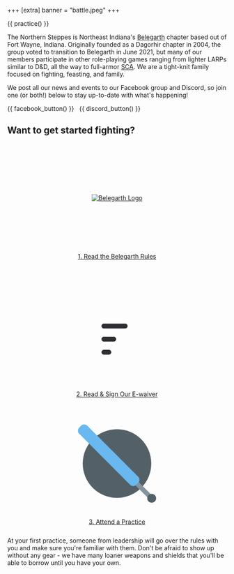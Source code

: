 +++
[extra]
banner = "battle.jpeg"
+++

<style>
.cards {
    display: grid;
    /* align-items: center; */
    grid-template-columns: repeat(auto-fit, minmax(310px, 1fr));
    grid-template-rows: repeat(auto-fit, minmax(300px, 1fr));
    grid-gap: 1rem;
    /* grid-auto-flow: dense; */
    margin-bottom: 1rem;
    align-items: flex-start;
}
.card {
    /* max-width: 310px; */
    border-radius: 10px;
    overflow: hidden;
    background: var(--entry);
    padding: 0px 10px 10px 10px;
    text-align: center;
}
.card:hover {
    background: var(--code-bg);
}
.card a {
    display: block;
    height: 100%;
    box-shadow: none;
}
.card .image {
    height: 250px;
    width: 100%;
    display: grid;
    align-items: center;
}
.card .image img, .card .image svg {
    margin: 0px auto;
}
</style>

{{ practice() }}

The Northern Steppes is Northeast Indiana's [Belegarth](https://www.belegarth.com/) chapter based out of Fort Wayne, Indiana. Originally founded as a Dagorhir chapter in 2004, the group voted to transition to Belegarth in June 2021, but many of our members participate in other role-playing games ranging from lighter LARPs similar to D&D, all the way to full-armor [SCA](https://www.sca.org/). We are a tight-knit family focused on fighting, feasting, and family.

We post all our news and events to our Facebook group and Discord, so join one (or both!) below to stay up-to-date with what's happening!

{{ facebook_button() }}
&nbsp;
{{ discord_button() }}

## Want to get started fighting? 

<div class="cards">

<div class="card">
    <a href="https://www.belegarth.com/rules">
    <div class="image">
    <img src="/bmcs.png" alt="Belegarth Logo" />
    </div>
    1. Read the Belegarth Rules
    </a>
</div>

<div class="card">
    <a href="https://docs.google.com/forms/d/e/1FAIpQLSeWSaM0wGwSxCuOdeSFKaWaOsjjS5p2sHvx0W6BcuVlEKFBHg/viewform">
    <div class="image">
    <svg xmlns="http://www.w3.org/2000/svg" width="180px" height="180px" viewBox="0 0 24 24" fill="none">
<path opacity="0.5" d="M3 10C3 6.22876 3 4.34315 4.17157 3.17157C5.34315 2 7.22876 2 11 2H13C16.7712 2 18.6569 2 19.8284 3.17157C21 4.34315 21 6.22876 21 10V14C21 17.7712 21 19.6569 19.8284 20.8284C18.6569 22 16.7712 22 13 22H11C7.22876 22 5.34315 22 4.17157 20.8284C3 19.6569 3 17.7712 3 14V10Z" fill="var(--primary)" />
<path d="M16.5189 16.5013C16.6939 16.3648 16.8526 16.2061 17.1701 15.8886L21.1275 11.9312C21.2231 11.8356 21.1793 11.6708 21.0515 11.6264C20.5844 11.4644 19.9767 11.1601 19.4083 10.5917C18.8399 10.0233 18.5356 9.41561 18.3736 8.94849C18.3292 8.82066 18.1644 8.77687 18.0688 8.87254L14.1114 12.8299C13.7939 13.1474 13.6352 13.3061 13.4987 13.4811C13.3377 13.6876 13.1996 13.9109 13.087 14.1473C12.9915 14.3476 12.9205 14.5606 12.7786 14.9865L12.5951 15.5368L12.3034 16.4118L12.0299 17.2323C11.9601 17.4419 12.0146 17.6729 12.1708 17.8292C12.3271 17.9854 12.5581 18.0399 12.7677 17.9701L13.5882 17.6966L14.4632 17.4049L15.0135 17.2214L15.0136 17.2214C15.4394 17.0795 15.6524 17.0085 15.8527 16.913C16.0891 16.8004 16.3124 16.6623 16.5189 16.5013Z" fill="var(--primary)" />
<path d="M22.3665 10.6922C23.2112 9.84754 23.2112 8.47812 22.3665 7.63348C21.5219 6.78884 20.1525 6.78884 19.3078 7.63348L19.1806 7.76071C19.0578 7.88348 19.0022 8.05496 19.0329 8.22586C19.0522 8.33336 19.0879 8.49053 19.153 8.67807C19.2831 9.05314 19.5288 9.54549 19.9917 10.0083C20.4545 10.4712 20.9469 10.7169 21.3219 10.847C21.5095 10.9121 21.6666 10.9478 21.7741 10.9671C21.945 10.9978 22.1165 10.9422 22.2393 10.8194L22.3665 10.6922Z" fill="var(--primary)"/>
<path fill-rule="evenodd" clip-rule="evenodd" d="M7.25 9C7.25 8.58579 7.58579 8.25 8 8.25H14.5C14.9142 8.25 15.25 8.58579 15.25 9C15.25 9.41421 14.9142 9.75 14.5 9.75H8C7.58579 9.75 7.25 9.41421 7.25 9ZM7.25 13C7.25 12.5858 7.58579 12.25 8 12.25H11C11.4142 12.25 11.75 12.5858 11.75 13C11.75 13.4142 11.4142 13.75 11 13.75H8C7.58579 13.75 7.25 13.4142 7.25 13ZM7.25 17C7.25 16.5858 7.58579 16.25 8 16.25H9.5C9.91421 16.25 10.25 16.5858 10.25 17C10.25 17.4142 9.91421 17.75 9.5 17.75H8C7.58579 17.75 7.25 17.4142 7.25 17Z" fill="#2e2e33"/>
</svg>
    </div>
    2. Read & Sign Our E-waiver
    </a>
</div>

<div class="card">
    <a href="/practice/">
    <div class="image">
    <svg width="180px" height="180px" viewBox="0 0 128 128" version="1.1" xmlns="http://www.w3.org/2000/svg" xmlns:xlink="http://www.w3.org/1999/xlink" xml:space="preserve" xmlns:serif="http://www.serif.com/" style="fill-rule:evenodd;clip-rule:evenodd;stroke-linejoin:round;stroke-miterlimit:2;">
    <g transform="matrix(1,0,0,1,-142.251,-448)">
        <g id="blue_shield" transform="matrix(1,0,0,1,142.251,448)">
            <rect x="0" y="0" width="128" height="128" style="fill:none;"/>
            <clipPath id="_clip1">
                <rect x="0" y="0" width="128" height="128"/>
            </clipPath>
            <g clip-path="url(#_clip1)">
                <g transform="matrix(1.12864,0,0,1.12864,-190.08,-188.093)">
                    <circle cx="225.12" cy="223.359" r="49.617" style="fill:rgb(84,96,103);"/>
                </g>
                <g transform="matrix(1.33032,0,0,1.32666,74.351,74.3737)">
                    <path d="M29.185,33.279C30.351,34.445 32.207,34.5 33.306,33.4C34.406,32.3 34.351,30.445 33.185,29.279L9.921,6.014C8.754,4.847 6.899,4.792 5.8,5.893C4.699,6.993 4.754,8.848 5.921,10.014L29.185,33.279Z" style="fill:rgb(133,148,159);fill-rule:nonzero;"/>
                </g>
                <g transform="matrix(0.653568,-0.653568,2.16516,2.16516,-195.85,19.7674)">
                    <path d="M175.023,44.724C175.023,43.461 171.632,42.438 167.449,42.438L162.459,42.438C158.276,42.438 154.886,43.461 154.886,44.724C154.886,52.181 154.886,75.746 154.886,83.204C154.886,84.466 158.276,85.49 162.459,85.49L167.449,85.49C171.632,85.49 175.023,84.466 175.023,83.204C175.023,75.746 175.023,52.181 175.023,44.724Z" style="fill:rgb(105,184,239);"/>
                </g>
                <g transform="matrix(1.03801,0,0,1.03801,-157.454,-5.41466)">
                    <circle cx="267.945" cy="121.474" r="7.055" style="fill:rgb(84,96,103);"/>
                </g>
            </g>
        </g>
    </g>
</svg>
    </div>
    3. Attend a Practice
    </a>
</div>

</div>

At your first practice, someone from leadership will go over the rules with you and make sure you're familiar with them. Don't be afraid to show up without any gear - we have many loaner weapons and shields that you'll be able to borrow until you have your own. 

<!--
{% photo(url="2017-group-photo.jpg") %}
The Northern Steppes at War! 2017, photo credit [Silverleaf Photography](https://www.instagram.com/silverleaf_photos/)
{% end %}
-->
